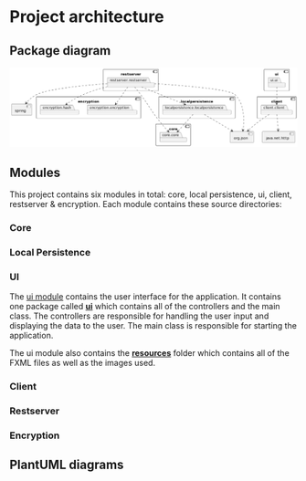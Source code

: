 # Project architecture

## Package diagram

<!-- How the arcitecture works -->

![Package Diagram](..\project-architecture\PUML-diagrams\PackageDiagram.png)

## Modules

This project contains six modules in total: core, local persistence, ui, client, restserver & encryption. Each module contains these source directories:

<!-- rephrase: -->
<!-- **src/main/java** contains code for the module
**src/test/java** contains test code for the module

The ui module contains this in addition to the above:
**src/main/resources** contains all FXML files -->

<!-- New architecture. Why and how we implemented it this way-->

<!-- Image or link to orchitecture -->

### Core

<!--core contains blabla packages and these packages includes blabla classes that do this and that. -->

### Local Persistence

<!--local persistence contains blabla packages and these packages includes blabla classes that do this and that. -->

### UI

The [ui module](../../passwordManager/ui/) contains the user interface for the application. It contains one package called [**ui**](../../passwordManager/ui/src/main/java/ui/) which contains all of the controllers and the main class. The controllers are responsible for handling the user input and displaying the data to the user. The main class is responsible for starting the application.

The ui module also contains the [**resources**](../../passwordManager/ui/src/main/resources/) folder which contains all of the FXML files as well as the images used.

<!--
- `ui` - contains all the controllers for the different views in the application.
  - `PasswordManagerApp.java` - the main class that runs the application.

  - `PasswordManagerController.java` - the main controller for the application, that acts like a superclass for all other controllers.
  - `LoginPageController.java` - The controller for the login page.
  - `RegisterPageController.java` - The controller for the register page.
  - `PasswordPageController.java` - The controller for the main page.
-->

<!--
The ui module also contains the following resources:

- `images` - contains all images used in the application.

- `ui` - contains all FXML files for the different views in the application.
  - `login.fxml` - the FXML file for the login page.

  - `register.fxml` - the FXML file for the register page.
  - `passwords.fxml` - the FXML file for the main page.
-->

<!--The user interface is created with JavaFX and FXML. All FXML files are connected to a controller blablabla. The FXML directory is located here. -->

### Client

<!--client contains blabla packages and these packages includes blabla that do this and that. -->

### Restserver

<!--restserver contains blabla packages and these packages includes blabla that do this and that. -->

### Encryption

<!-- encryption contains blabla packages and these packages includes blabla that do this and that. -->

## PlantUML diagrams

<!-- This package diagram illustrates the architecture of the Password Manager application. It shows how the components and packages relate to each other. The package diagram code can be found in the directory: **[PUML-diagrams](/design-documentation/project-architecture/PUML-diagrams)**. This directory also contains two class diagrams and one sequence diagram. The two class diagrams are **[server class diagram](/design-documentation/project-architecture/PUML-diagrams/ServerClassDiagram.png)** and **[client class diagram](/design-documentation/project-architecture/PUML-diagrams/clientClassDiagram.png)**. These diagrams show the most important parts of the system. The **[sequence diagram](/design-documentation/project-architecture/PUML-diagrams/SequenceDiagram.png)** illustrates how the client and server interact with eachother when a person adds workouts and view statistics.

![Design documentation](/design-documentation/project-architecture/PUML-diagrams/packageDiagram.png) -->
